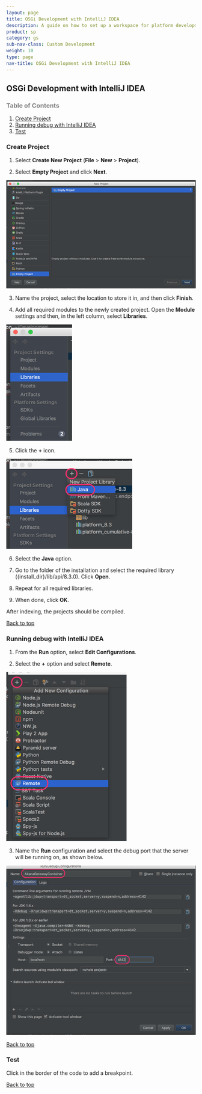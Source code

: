 ```yaml
---
layout: page
title: OSGi Development with IntelliJ IDEA
description: A guide on how to set up a workspace for platform development with IntelliJ IDEA
product: sp
category: gs
sub-nav-class: Custom Development
weight: 10
type: page
nav-title: OSGi Development with IntelliJ IDEA
---
```


## <a name="top"></a>OSGi Development with IntelliJ IDEA

<h3 style="color: grey;">Table of Contents</h3>
<ol class="table_of_contents">
	<li><a href="#createproject">Create Project</a></li>
	<li><a href="#debug">Running debug with IntelliJ IDEA</a></li>
	<li><a href="#test">Test</a></li>
</ol>


### <a name="createproject"></a>Create Project

1. Select **Create New Project** (**File** > **New** > **Project**).

2. Select **Empty Project** and click **Next**.

  ![](images/03_OSGiDevelopmentWithIntelliJ.png)

3. Name the project, select the location to store it in, and then click **Finish**.

4. Add all required modules to the newly created project. Open the **Module** settings and then, in the left column, select **Libraries**.

  ![](images/04_OSGiDevelopmentWithIntelliJ.png)

5. Click the **+** icon.

  ![](images/05_OSGiDevelopmentWithIntelliJ.png)

6. Select the **Java** option.

7. Go to the folder of the installation and select the required library ({install_dir}/lib/api/8.3.0). Click **Open**.

8. Repeat for all required libraries.

9. When done, click **OK**.

After indexing, the projects should be compiled.

<p><a href="#top">Back to top</a></p>



### <a name="debug"></a>Running debug with IntelliJ IDEA

1. From the **Run** option, select **Edit Configurations**.

2. Select the **+** option and select **Remote**.

  ![](images/06_OSGiDevelopmentWithIntelliJ.png)

3. Name the **Run** configuration and select the debug port that the server will be running on, as shown below.

  ![](images/07_OSGiDevelopmentWithIntelliJ.png)

<p><a href="#top">Back to top</a></p>



### <a name="test"></a>Test

Click in the border of the code to add a breakpoint.

<p><a href="#top">Back to top</a></p>